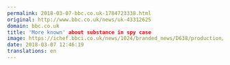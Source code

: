 ```yaml
---
permalink: 2018-03-07-bbc.co.uk-1784723338.html
original: http://www.bbc.co.uk/news/uk-43312625
domain: bbc.co.uk
title: 'More known' about substance in spy case
image: https://ichef.bbci.co.uk/news/1024/branded_news/D638/production/_100304845_skripals.jpg
date: 2018-03-07 12:46:19
translations: en
---
```


